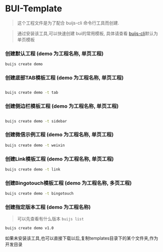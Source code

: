 # BUI-Template

>这个工程文件是为了配合 buijs-cli 命令行工具而创建.

>通过安装该工具,可以快速创建 bui的常用模板, 具体请查看 [buijs-cli](https://github.com/imouou/buijs-cli)默认为单页模板

### 创建默认工程 (demo 为工程名称, 单页工程)

```bash
buijs create demo 
```

### 创建底部TAB模板工程 (demo 为工程名称, 单页工程)

```bash

buijs create demo -t tab

```
### 创建侧边栏模板工程 (demo 为工程名称, 单页工程)

```bash

buijs create demo -t sidebar

```
### 创建微信示例工程 (demo 为工程名称, 单页工程)

```bash
buijs create demo -t weixin
```

### 创建Link模板工程 (demo 为工程名称, 单页工程)

```bash
buijs create demo -t link
```

### 创建Bingotouch模板工程 (demo 为工程名称, 多页工程)

```bash
buijs create demo -t bingotouch
```

### 创建指定版本工程 (demo 为工程名称) 
> 可以先查看有什么版本 `buijs list`

```bash
buijs create demo v1.0
```

如果未安装该工具,也可以直接下载以后,复制templates目录下的某个文件夹,作为开发目录
